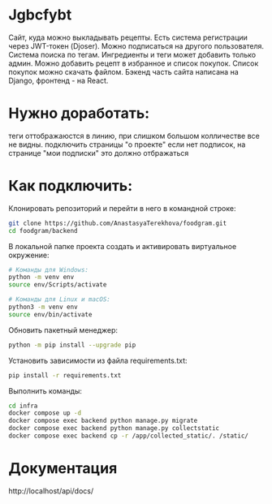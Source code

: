 # Jgbcfybt
Сайт, куда можно выкладывать рецепты. Есть система регистрации через JWT-токен (Djoser). Можно подписаться на другого пользователя. Система поиска по тегам. Ингредиенты и теги может добавить только админ. Можно добавить рецепт в избранное и список покупок. Список покупок можно скачать файлом. Бэкенд часть сайта написана на Django, фронтенд - на React.

# Нужно доработать:
теги оттображаюстся в линию, при слишком большом колличестве все не видны.
подключить страницы "о проекте"
если нет подписок, на странице "мои подписки" это должно отбражаться

# Как подключить:
Клонировать репозиторий и перейти в него в командной строке:
```bash
git clone https://github.com/AnastasyaTerekhova/foodgram.git
cd foodgram/backend
```

В локальной папке проекта создать и активировать виртуальное окружение:
```bash
# Команды для Windows:
python -m venv env
source env/Scripts/activate

# Команды для Linux и macOS:
python3 -m venv env
source env/bin/activate
```

Обновить пакетный менеджер:
```bash
python -m pip install --upgrade pip
```

Установить зависимости из файла requirements.txt:
```bash
pip install -r requirements.txt
```

Выполнить команды:
```bash
cd infra
docker compose up -d
docker compose exec backend python manage.py migrate
docker compose exec backend python manage.py collectstatic
docker compose exec backend cp -r /app/collected_static/. /static/
```
# Документация
http://localhost/api/docs/